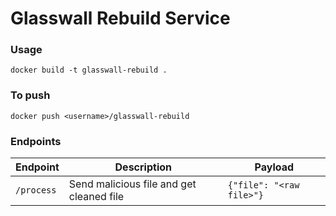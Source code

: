 # Glasswall Rebuild Service

### Usage

`docker build -t glasswall-rebuild .`

### To push

`docker push <username>/glasswall-rebuild`

### Endpoints 

| Endpoint | Description             | Payload     |
| -------- | ------------------------| ----------- |
| `/process` | Send malicious file and get cleaned file   | `{"file": "<raw file>"}` |	

